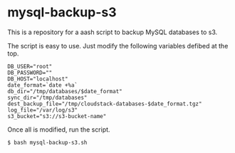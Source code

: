 # mysql-backup-s3

This is a repository for a aash script to backup MySQL databases to s3.

The script is easy to use. Just modify the following variables defibed at the top.


```
DB_USER="root"
DB_PASSWORD=""
DB_HOST="localhost"
date_format=`date +%a`
db_dir="/tmp/databases/$date_format"
sync_dir="/tmp/databases"
dest_backup_file="/tmp/cloudstack-databases-$date_format.tgz"
log_file="/var/log/s3"
s3_bucket="s3://s3-bucket-name"
```
Once all is modified, run the script.

```
$ bash mysql-backup-s3.sh
```

